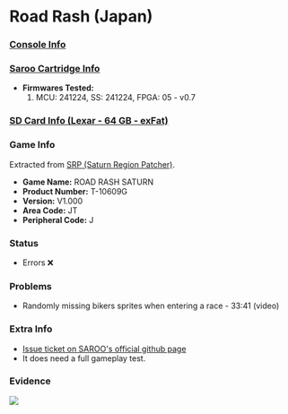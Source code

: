 # Road Rash (Japan)

### [Console Info](../../../../Info/Consoles/VA13/README.md)

### [Saroo Cartridge Info](../../../../Info/Cartridges/GuangzhouSanStarOnlineShop/1.6/README.md)

- <b>Firmwares Tested:</b>
  1. MCU: 241224, SS: 241224, FPGA: 05 - v0.7

### [SD Card Info (Lexar - 64 GB - exFat)](../../../../Info/SdCards/Lexar/64GB/exfat/README.md)

### Game Info

Extracted from [SRP (Saturn Region Patcher)](https://segaxtreme.net/resources/saturn-region-patcher.81/download).

- <b>Game Name:</b> ROAD RASH SATURN
- <b>Product Number:</b> T-10609G
- <b>Version:</b> V1.000
- <b>Area Code:</b> JT
- <b>Peripheral Code:</b> J

### Status

- Errors :x:

### Problems

- Randomly missing bikers sprites when entering a race - 33:41 (video)

### Extra Info

- [Issue ticket on SAROO's official github page](https://github.com/tpunix/SAROO/issues/293)
- It does need a full gameplay test.

### Evidence

[![](https://img.youtube.com/vi/lVS-PFSK2WA/0.jpg)](https://www.youtube.com/watch?v=lVS-PFSK2WA)
